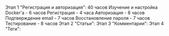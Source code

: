 Этап 1 "Регистрация и авторизация": 40 часов
    Изучение и настройка Docker'а - 6 часов
    Регистрация - 4 часа
    Авторизация - 8 часов
    Подтверждение email - 7 часов
    Восстановление пароля - 7 часов
    Тестирование - 8 часов
Этап 2 "Статьи":
Этап 3 "Комментарии":
Этап 4 "Теги":